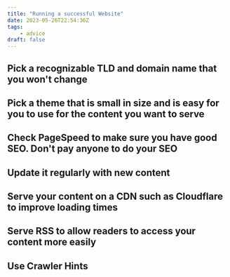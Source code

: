 ```yaml
---
title: "Running a successful Website"
date: 2023-05-26T22:54:36Z
tags:
    - advice
draft: false
---
```


## Pick a recognizable TLD and domain name that you won't change

## Pick a theme that is small in size and is easy for you to use for the content you want to serve

## Check PageSpeed to make sure you have good SEO. Don't pay anyone to do your SEO

## Update it regularly with new content

## Serve your content on a CDN such as Cloudflare to improve loading times

## Serve RSS to allow readers to access your content more easily

## Use Crawler Hints